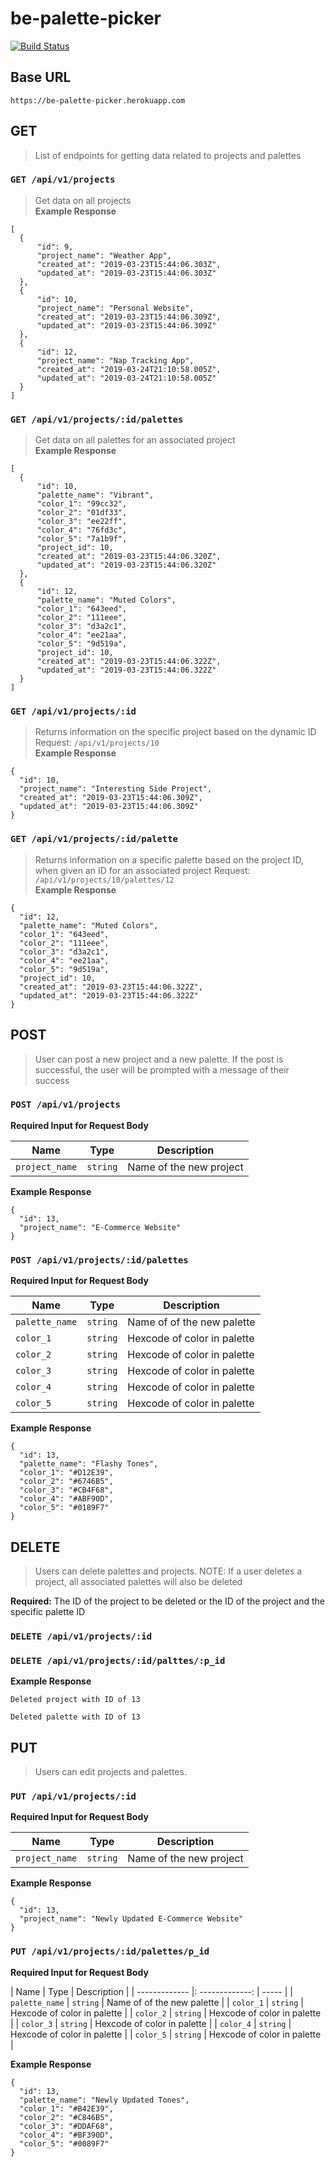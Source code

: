 # be-palette-picker

[![Build Status](https://travis-ci.org/geet084/be-palette-picker.svg?branch=master)](https://travis-ci.com/geet084/be-palette-picker)

## Base URL
```https://be-palette-picker.herokuapp.com```

## GET
> List of endpoints for getting data related to projects and palettes

### ```GET /api/v1/projects```
> Get data on all projects   
**Example Response**
```
[
  {
      "id": 9,
      "project_name": "Weather App",
      "created_at": "2019-03-23T15:44:06.303Z",
      "updated_at": "2019-03-23T15:44:06.303Z"
  },
  {
      "id": 10,
      "project_name": "Personal Website",
      "created_at": "2019-03-23T15:44:06.309Z",
      "updated_at": "2019-03-23T15:44:06.309Z"
  },
  {
      "id": 12,
      "project_name": "Nap Tracking App",
      "created_at": "2019-03-24T21:10:58.005Z",
      "updated_at": "2019-03-24T21:10:58.005Z"
  }
]
```  
### ```GET /api/v1/projects/:id/palettes```
> Get data on all palettes for an associated project    
**Example Response**
```
[
  {
      "id": 10,
      "palette_name": "Vibrant",
      "color_1": "99cc32",
      "color_2": "01df33",
      "color_3": "ee22ff",
      "color_4": "76fd3c",
      "color_5": "7a1b9f",
      "project_id": 10,
      "created_at": "2019-03-23T15:44:06.320Z",
      "updated_at": "2019-03-23T15:44:06.320Z"
  },
  {
      "id": 12,
      "palette_name": "Muted Colors",
      "color_1": "643eed",
      "color_2": "111eee",
      "color_3": "d3a2c1",
      "color_4": "ee21aa",
      "color_5": "9d519a",
      "project_id": 10,
      "created_at": "2019-03-23T15:44:06.322Z",
      "updated_at": "2019-03-23T15:44:06.322Z"
  }
]
```    
### ```GET /api/v1/projects/:id```  
>Returns information on the specific project based on the dynamic ID   
Request: ```/api/v1/projects/10```  
**Example Response** 
```
{
  "id": 10,
  "project_name": "Interesting Side Project",
  "created_at": "2019-03-23T15:44:06.309Z",
  "updated_at": "2019-03-23T15:44:06.309Z"
}
```  
### ```GET /api/v1/projects/:id/palette```  
> Returns information on a specific palette based on the project ID, when given an ID for an associated project
Request: ```/api/v1/projects/10/palettes/12```  
**Example Response**  
```
{
  "id": 12,
  "palette_name": "Muted Colors",
  "color_1": "643eed",
  "color_2": "111eee",
  "color_3": "d3a2c1",
  "color_4": "ee21aa",
  "color_5": "9d519a",
  "project_id": 10,
  "created_at": "2019-03-23T15:44:06.322Z",
  "updated_at": "2019-03-23T15:44:06.322Z"
}
```
## POST
> User can post a new project and a new palette. If the post is successful, the user will be prompted with a message of their success

### ```POST /api/v1/projects```  
**Required Input for Request Body**  

| Name       | Type          | Description  |
| ------------ | :---: | --- |
| `project_name`| `string` | Name of the new project |

  
**Example Response**
```
{
  "id": 13,
  "project_name": "E-Commerce Website"
}
```  

### ```POST /api/v1/projects/:id/palettes```   
**Required Input for Request Body**  

| Name       | Type          | Description  |
| ------------- | :------------: | ----- |
| `palette_name` | `string` | Name of of the new palette |
| `color_1`      | `string`      |   Hexcode of color in palette |
| `color_2`  | `string`     |    Hexcode of color in palette |
|`color_3` | `string` |  Hexcode of color in palette |
|`color_4` | `string` |  Hexcode of color in palette |
|`color_5` | `string` |  Hexcode of color in palette |
   

**Example Response**
```
{
  "id": 13,
  "palette_name": "Flashy Tones",
  "color_1": "#D12E39",
  "color_2": "#6746B5",
  "color_3": "#CB4F68",
  "color_4": "#ABF90D",
  "color_5": "#0189F7"
}
```  
## DELETE  
> Users can delete palettes and projects. NOTE: If a user deletes a project, all associated palettes will also be deleted

**Required:**
The ID of the project to be deleted or the ID of the project and the specific palette ID 
### ```DELETE /api/v1/projects/:id```  
### ```DELETE /api/v1/projects/:id/palttes/:p_id```  
**Example Response**
```
Deleted project with ID of 13
```
```
Deleted palette with ID of 13
```

## PUT
> Users can edit projects and palettes.

### ```PUT /api/v1/projects/:id```  
**Required Input for Request Body**  

| Name       | Type          | Description  |
| ------------- | :-------------: | ----- |
| `project_name`| `string` | Name of the new project |

  
**Example Response**
```
{
  "id": 13,
  "project_name": "Newly Updated E-Commerce Website"
}
```  

### ```PUT /api/v1/projects/:id/palettes/p_id```   
**Required Input for Request Body**  

| Name       | Type          | Description  |
| ------------- |: -------------: | ----- |
| `palette_name`      | `string` | Name of of the new palette |
| `color_1`      | `string`      |   Hexcode of color in palette |
| `color_2`  | `string`     |    Hexcode of color in palette |
| `color_3` | `string` |  Hexcode of color in palette |
| `color_4` | `string` |  Hexcode of color in palette |
| `color_5` | `string` |  Hexcode of color in palette |
   

**Example Response**
```
{
  "id": 13,
  "palette_name": "Newly Updated Tones",
  "color_1": "#B42E39",
  "color_2": "#C846B5",
  "color_3": "#DDAF68",
  "color_4": "#BF390D",
  "color_5": "#0089F7"
}
```  

